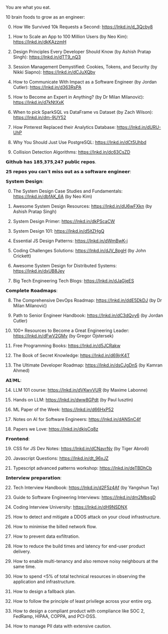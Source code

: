 You are what you eat.

10 brain foods to grow as an engineer:


0. How We Survived 10k Requests a Second: https://lnkd.in/d_3Qcby8

1. How to Scale an App to 100 Million Users (by Neo Kim): https://lnkd.in/dkKAzzmH

2. Design Principles Every Developer Should Know (by Ashish Pratap Singh): https://lnkd.in/dTT9_nQ3

3. Session Management Demystified: Cookies, Tokens, and Security (by Nikki Siapno): https://lnkd.in/dCJuXQby

4. How to Communicate With Impact as a Software Engineer (by Jordan Cutler): https://lnkd.in/d363RsPA

5. How to Become an Expert in Anything? (by Dr Milan Milanović): https://lnkd.in/d7kNtXxK

6. When to pick SparkSQL vs DataFrame vs Dataset (by Zach Wilson): https://lnkd.in/dm-9UY52

7. How Pinterest Replaced their Analytics Database: https://lnkd.in/dURU-UhP

8. Why You Should Just Use PostgreSQL: https://lnkd.in/dCt5Uhbd

9. Collision Detection Algorithms: https://lnkd.in/dc63CsZD


𝗚𝗶𝘁𝗵𝘂𝗯 𝗵𝗮𝘀 𝟭𝟴𝟱,𝟯𝟳𝟱,𝟮𝟰𝟳 𝗽𝘂𝗯𝗹𝗶𝗰 𝗿𝗲𝗽𝗼𝘀.

𝟮𝟱 𝗿𝗲𝗽𝗼𝘀 𝘆𝗼𝘂 𝗰𝗮𝗻'𝘁 𝗺𝗶𝘀𝘀 𝗼𝘂𝘁 𝗮𝘀 𝗮 𝘀𝗼𝗳𝘁𝘄𝗮𝗿𝗲 𝗲𝗻𝗴𝗶𝗻𝗲𝗲𝗿:


𝗦𝘆𝘀𝘁𝗲𝗺 𝗗𝗲𝘀𝗶𝗴𝗻:

0. The System Design Case Studies and Fundamentals: https://lnkd.in/dbfAK_6A (by Neo Kim)

1. Awesome System Design Resources: https://lnkd.in/dU6wFXkn (by Ashish Pratap Singh)

2. System Design Primer: https://lnkd.in/dkPScaCW

3. System Design 101: https://lnkd.in/d5itZHgQ

4. Essential JS Design Patterns: https://lnkd.in/dWmBwK-i

5. Coding Challenges Solutions: https://lnkd.in/dJV_8pgH (by John Crickett)

6. Awesome System Design for Distributed Systems: https://lnkd.in/dxUB8Jey

7. Big Tech Engineering Tech Blogs: https://lnkd.in/dJaGjeES


𝗖𝗼𝗺𝗽𝗹𝗲𝘁𝗲 𝗥𝗼𝗮𝗱𝗺𝗮𝗽𝘀:

8. The Comprehensive DevOps Roadmap: https://lnkd.in/ddE5DkDJ (by Dr Milan Milanović)

9. Path to Senior Engineer Handbook: https://lnkd.in/dC3dQvy6 (by Jordan Cutler)

10. 100+ Resources to Become a Great Engineering Leader: https://lnkd.in/dFwV2GMv (by Gregor Ojstersek)

11. Free Programming Books: https://lnkd.in/d5JCRakw

12. The Book of Secret Knowledge: https://lnkd.in/d69jrK4T

13. The Ultimate Developer Roadmap: https://lnkd.in/dsCJgDnS (by Kamran Ahmed)


𝗔𝗜/𝗠𝗟:

14. LLM 101 course: https://lnkd.in/dVKwvVUR (by Maxime Labonne)

15. Hands on LLM: https://lnkd.in/dww8GPdt (by Paul Iusztin)

16. ML Paper of the Week: https://lnkd.in/d66HxP52

17. Notes on AI for Software Engineers: https://lnkd.in/dANSnC4f

18. Papers we Love: https://lnkd.in/dkjsCq8z


𝗙𝗿𝗼𝗻𝘁𝗲𝗻𝗱:

19. CSS for JS Dev Notes: https://lnkd.in/dCNavrNv (by Tiger Abrodi)

20. Javascript Questions: https://lnkd.in/dt_96xJZ

21. Typescript advanced patterns workshop: https://lnkd.in/deTBDhCb


𝗜𝗻𝘁𝗲𝗿𝘃𝗶𝗲𝘄 𝗽𝗿𝗲𝗽𝗮𝗿𝗮𝘁𝗶𝗼𝗻:

22. Tech Interview Handbook: https://lnkd.in/d2F5z4Af (by Yangshun Tay)

23. Guide to Software Engineering Interviews: https://lnkd.in/dm2MbsgD

24. Coding Interview University: https://lnkd.in/dH9NSDNX


1. How to detect and mitigate a DDOS attack on your cloud infrastructure.
2. How to minimise the billed network flow.
3. How to prevent data exfiltration.
4. How to reduce the build times and latency for end-user product delivery.
5. How to enable multi-tenancy and also remove noisy neighbours at the same time.
6. How to spend <5% of total technical resources in observing the application and infrastructure.
7. How to design a fallback plan.
8. How to follow the principle of least privilege across your entire org.
9. How to design a compliant product with compliance like SOC 2, FedRamp, HIPAA, COPPA, and PCI-DSS.
10. How to manage PII data with extensive caution.